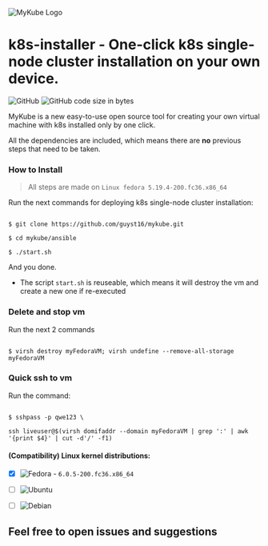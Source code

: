 ![MyKube Logo](https://user-images.githubusercontent.com/100173467/202854244-a0b4d1c7-27a5-45f0-a2cb-b93615993c11.png)





# k8s-installer - One-click k8s single-node cluster installation on your own device.


![GitHub](https://img.shields.io/github/license/guyst16/mykube) ![GitHub code size in bytes](https://img.shields.io/github/languages/code-size/guyst16/mykube) 

MyKube is a new easy-to-use open source tool for creating your own virtual machine with k8s installed only by one click.

All the dependencies are included, which means there are **no** previous steps that need to be taken.



### How to Install



> All steps are made on `Linux fedora 5.19.4-200.fc36.x86_64`



Run the next commands for deploying k8s single-node cluster installation:

```

$ git clone https://github.com/guyst16/mykube.git

$ cd mykube/ansible

$ ./start.sh

```



And you done.



* The script `start.sh` is reuseable, which means it will destroy the vm and create a new one if re-executed



### Delete and stop vm

Run the next 2 commands

```

$ virsh destroy myFedoraVM; virsh undefine --remove-all-storage myFedoraVM

```



### Quick ssh to vm

Run the command:

```

$ sshpass -p qwe123 \

ssh liveuser@$(virsh domifaddr --domain myFedoraVM | grep ':' | awk '{print $4}' | cut -d'/' -f1)

```



#### (Compatibility) Linux kernel distributions:

- [x] ![Fedora](https://img.shields.io/badge/Fedora-294172?style=for-the-badge&logo=fedora&logoColor=white) - `6.0.5-200.fc36.x86_64`

- [ ] ![Ubuntu](https://img.shields.io/badge/Ubuntu-E95420?style=for-the-badge&logo=ubuntu&logoColor=white) 

- [ ] ![Debian](https://img.shields.io/badge/Debian-D70A53?style=for-the-badge&logo=debian&logoColor=white)





## Feel free to open issues and suggestions

